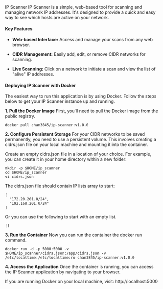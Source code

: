 IP Scanner
IP Scanner is a simple, web-based tool for scanning and managing network IP addresses. It's designed to provide a quick and easy way to see which hosts are active on your network.

#### Key Features
- **Web-based Interface:** Access and manage your scans from any web browser.

- **CIDR Management:** Easily add, edit, or remove CIDR networks for scanning.

- **Live Scanning:** Click on a network to initiate a scan and view the list of "alive" IP addresses.

#### Deploying IP Scanner with Docker
The easiest way to run this application is by using Docker. Follow the steps below to get your IP Scanner instance up and running.

**1. Pull the Docker Image**
First, you'll need to pull the Docker image from the public registry.

```shell
docker pull chan3845/ip-scanner:v1.0.0
```

**2. Configure Persistent Storage**
For your CIDR networks to be saved permanently, you need to use a persistent volume. This involves creating a cidrs.json file on your local machine and mounting it into the container.

Create an empty cidrs.json file in a location of your choice. For example, you can create it in your home directory within a new folder:

```shell
mkdir -p $HOME/ip_scanner
cd $HOME/ip_scanner
vi cidrs.json
```

The cidrs.json file should contain IP lists array to start:
```shell
[
  "172.20.201.0/24",
  "192.168.201.0/24"
]
```

Or you can use the following to start with an empty list.
```shell
[]
```


**3. Run the Container**
Now you can run the container the docker run command. 

```shell
docker run -d -p 5000:5000 -v $HOME/ip_scanner/cidrs.json:/app/cidrs.json -v /etc/localtime:/etc/localtime:ro chan3845/ip-scanner:v1.0.0
```


**4. Access the Application**
Once the container is running, you can access the IP Scanner application by navigating to your browser.

If you are running Docker on your local machine, visit: http://localhost:5000

